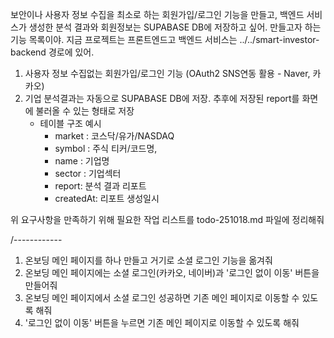 보안이나 사용자 정보 수집을 최소로 하는 회원가입/로그인 기능을 만들고, 백엔드 서비스가 생성한 분석 결과와 회원정보는 SUPABASE DB에 저장하고 싶어. 만들고자 하는 기능 목록이야. 지금 프로젝트는 프론트엔드고 백엔드 서비스는 ../../smart-investor-backend 경로에 있어.

1. 사용자 정보 수집없는 회원가입/로그인 기능 (OAuth2 SNS연동 활용 - Naver, 카카오)
2. 기업 분석결과는 자동으로 SUPABASE DB에 저장. 추후에 저장된 report를 화면에 불러올 수 있는 형태로 저장 
    - 테이블 구조 예시
        - market : 코스닥/유가/NASDAQ
        - symbol : 주식 티커/코드명,
        - name : 기업명
        - sector : 기업섹터
        - report: 분석 결과 리포트
        - createdAt: 리포트 생성일시
        
위 요구사항을 만족하기 위해 필요한 작업 리스트를 todo-251018.md 파일에 정리해줘


/------------

1. 온보딩 메인 페이지를 하나 만들고 거기로 소셜 로그인 기능을 옮겨줘
2. 온보딩 메인 페이지에는 소셜 로그인(카카오, 네이버)과 '로그인 없이 이동' 버튼을 만들어줘
3. 온보딩 메인 페이지에서 소셜 로그인 성공하면 기존 메인 페이지로 이동할 수 있도록 해줘
4. '로그인 없이 이동' 버튼을 누르면 기존 메인 페이지로 이동할 수 있도록 해줘